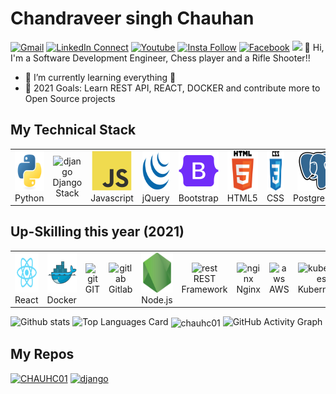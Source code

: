 # Chandraveer singh Chauhan
[![Gmail](https://img.shields.io/badge/%20-Send%20Mail-black?color=14171A&labelColor=ef5350&logo=gmail&logoColor=ffffff)](mailto:chandraveersingh.chauhan@gmail.com)
[![LinkedIn Connect](https://img.shields.io/badge/%20-Connect-black?color=14171A&labelColor=212121&logo=linkedin&logoColor=ffffff)](https://www.linkedin.com/in/chandraveersinghchauhan/)
[![Youtube](https://img.shields.io/badge/%20-Youtube-black?color=14171A&labelColor=ef5350&logo=youtube&logoColor=ffffff)](https://www.youtube.com/channel/UC9TyafXZPd5Z8pgEgjmqZNw)
[![Insta Follow](https://img.shields.io/badge/%20-Follow-black?color=14171A&labelColor=d81b60&logo=instagram&logoColor=ffffff)](https://www.instagram.com/cv_singh7/)
[![Facebook](https://img.shields.io/badge/%20-Add-black?color=14171A&labelColor=d81b60&logo=facebook&logoColor=ffffff)](https://www.facebook.com/chandraveer/)
<a href="https://github.com/antonkomarev/github-profile-views-counter"><img src="https://komarev.com/ghpvc/?username=chauhc01"></a>
:wave: Hi, I'm a Software Development Engineer, Chess player and a Rifle Shooter!!
- 🌱 I’m currently learning everything 🤣
- 🥅 2021 Goals: Learn REST API, REACT, DOCKER and contribute more to Open Source projects

<h2>My Technical Stack</h2>
<table>
  <tr>
    <td align="center">
      <img alt="python" height=64px src="https://raw.githubusercontent.com/devicons/devicon/master/icons/python/python-original.svg">
      <br>Python
    </td>
    <td align="center">
      <img alt="django" height=64px src="https://cdn.worldvectorlogo.com/logos/django.svg">
      <br>Django Stack
    </td>
    <td align="center">
      <img alt="javascript" height=64px src="https://raw.githubusercontent.com/devicons/devicon/master/icons/javascript/javascript-original.svg">
      <br>Javascript
    </td>
    <td align="center">
      <img alt="jquery" height=64px src="https://raw.githubusercontent.com/devicons/devicon/master/icons/jquery/jquery-original.svg">
      <br>jQuery
    </td>
    <td align="center">
      <img alt="bootstrap" height=64px src="https://raw.githubusercontent.com/devicons/devicon/master/icons/bootstrap/bootstrap-plain.svg">
      <br>Bootstrap
    </td>
    <td align="center">
      <img alt="html" height=64px src="https://raw.githubusercontent.com/github/explore/80688e429a7d4ef2fca1e82350fe8e3517d3494d/topics/html/html.png">
      <br>HTML5
    </td>
    <td align="center">
      <img alt="css" height=64px src="https://raw.githubusercontent.com/github/explore/80688e429a7d4ef2fca1e82350fe8e3517d3494d/topics/css/css.png">
      <br>CSS
    </td>
    <td align="center">
      <img alt="postgresql" height=64px src="https://raw.githubusercontent.com/devicons/devicon/master/icons/postgresql/postgresql-original.svg">
      <br>PostgreSQL
    </td>
    <td align="center">
      <img alt="mysql" height=64px src="https://raw.githubusercontent.com/devicons/devicon/master/icons/mysql/mysql-original.svg">
      <br>MySQL
    </td>
    <td align="center">
      <img alt="bash" height=64px src="https://raw.githubusercontent.com/devicons/devicon/master/icons/linux/linux-original.svg">
      <br>BASH
    </td>
    <td align="center">
      <img alt="docker" height=64px src="https://raw.githubusercontent.com/devicons/devicon/master/icons/docker/docker-original.svg">
      <br>Docker
    </td>
  </tr>
</table>
<h2>Up-Skilling this year (2021)</h2>
<table>
  <tr>
    <td align="center">
      <img alt="react" height=64px src="https://raw.githubusercontent.com/github/explore/80688e429a7d4ef2fca1e82350fe8e3517d3494d/topics/react/react.png">
      <br>React
    </td>
    <td align="center">
      <img alt="docker" height=64px src="https://raw.githubusercontent.com/devicons/devicon/master/icons/docker/docker-original.svg">
      <br>Docker
    </td>
    <td align="center">
      <img alt="git" height=64px src="https://cdn.worldvectorlogo.com/logos/git.svg">
      <br>GIT
    </td>
    <td align="center">
      <img alt="gitlab" height=64px src="https://cdn.worldvectorlogo.com/logos/gitlab.svg">
      <br>Gitlab
    </td>
    <td align="center">
      <img alt="node" height=64px src="https://raw.githubusercontent.com/github/explore/80688e429a7d4ef2fca1e82350fe8e3517d3494d/topics/nodejs/nodejs.png">
      <br>Node.js
    </td>
    <td align="center">
      <img alt="rest" height=64px src="https://cdn.worldvectorlogo.com/logos/rest.svg">
      <br>REST Framework
    </td>
    <td align="center">
      <img alt="nginx" height=64px src="https://cdn.worldvectorlogo.com/logos/nginx-1.svg">
      <br>Nginx
    </td>
    <td align="center">
      <img alt="aws" height=64px src="https://cdn.worldvectorlogo.com/logos/aws-logo.svg">
      <br>AWS
    </td>
    <td align="center">
      <img alt="kubernetes" height=64px src="https://cdn.worldvectorlogo.com/logos/kubernetes.svg">
      <br>Kubernetes
    </td>
  </tr>
</table>

![Github stats](https://github-readme-stats.vercel.app/api?username=chauhc01&theme=highcontrast&show_icons=true&count_private=true)
![Top Languages Card](https://github-readme-stats.vercel.app/api/top-langs/?username=chauhc01&layout=compact)
<img style="width: 50%;" align="center" src="https://github-readme-streak-stats.herokuapp.com/?user=chauhc01" alt="chauhc01" />
![GitHub Activity Graph](https://activity-graph.herokuapp.com/graph?username=chauhc01)  

## My Repos

[![CHAUHC01](https://github-readme-stats.vercel.app/api/pin/?username=chauhc01&repo=CHAUHC01&show_owner=true)](https://github.com/CHAUHC01/CHAUHC01)
[![django](https://github-readme-stats.vercel.app/api/pin/?username=chauhc01&repo=django&show_owner=true)](https://github.com/CHAUHC01/django)
